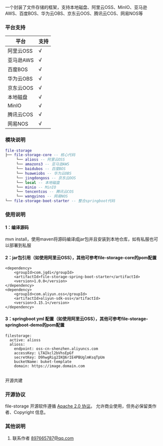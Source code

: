 一个封装了文件存储的框架，支持本地磁盘、阿里云OSS、MinIO、亚马逊AWS、百度BOS、华为云OBS、京东云OOS、腾讯云COS、网易NOS等

### 平台支持

| 平台                 | 支持   |
| -------------------- |--------|
| 阿里云OSS            | √      |
| 亚马逊AWS            | √      |
| 百度BOS              | √      |
| 华为云OBS            | √      |
| 京东云OOS            | √      |
| 本地磁盘             | √      |
| MinIO                | √      |
| 腾讯云COS            | √      |
| 网易NOS              | √      |

### 模块说明

```lua
file-storage
├── file-storage-core -- 核心代码
	 └── alioss -- 阿里云OSS
	 └── amazons3 -- 亚马逊AWS
	 └── baidubos -- 百度BOS
	 └── huaweiobs -- 华为云OBS
	 └── jingdongoss -- 京东云OOS
	 └── local -- 本地磁盘
	 └── minio -- MinIO
	 └── tencentcos -- 腾讯云COS
	 └── wangyinos -- 网易NOS
└── file-storage-boot-starter -- 整合springboot代码
```

### 使用说明

#### 1：编译源码
mvn install，使用maven将源码编译成jar包并且安装到本地仓库，如有私服也可以部署到私服

#### 2：jar包引用（如使用阿里云OSS），其他可参考file-storage-core的pom配置

```
<dependency>
    <groupId>com.jqdi</groupId>
    <artifactId>file-storage-spring-boot-starter</artifactId>
    <version>1.0.0</version>
</dependency>
<dependency>
    <groupId>com.aliyun.oss</groupId>
    <artifactId>aliyun-sdk-oss</artifactId>
    <version>3.15.1</version>
</dependency>
```
#### 3：springboot yml 配置（如使用阿里云OSS），其他可参考file-storage-springboot-demo的pom配置
```
filestorage:
  active: alioss
  alioss:
    endpoint: oss-cn-shenzhen.aliyuncs.com
    accessKey: LTAIkcl2bVhsEpGf
    secretKey: D9hwgRig2IKQ6rIE4PBUglmKsqTpUm
    bucketName: buket-template
    domain: https://image.domain.com
```
## 
开源共建

### 开源协议

file-storage 开源软件遵循 [Apache 2.0 协议](https://www.apache.org/licenses/LICENSE-2.0.html)。
允许商业使用，但务必保留类作者、Copyright 信息。

### 其他说明

1. 联系作者 <a href="mailto:897665787@qq.com">897665787@qq.com</a>
